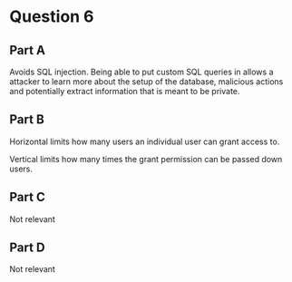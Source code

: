 # Question 6

## Part A

Avoids SQL injection. Being able to put custom SQL queries in allows a attacker to learn more about the setup of the database, malicious actions and potentially extract information that is meant to be private.

## Part B

Horizontal limits how many users an individual user can grant access to.

Vertical limits how many times the grant permission can be passed down users.

## Part C

Not relevant

## Part D

Not relevant